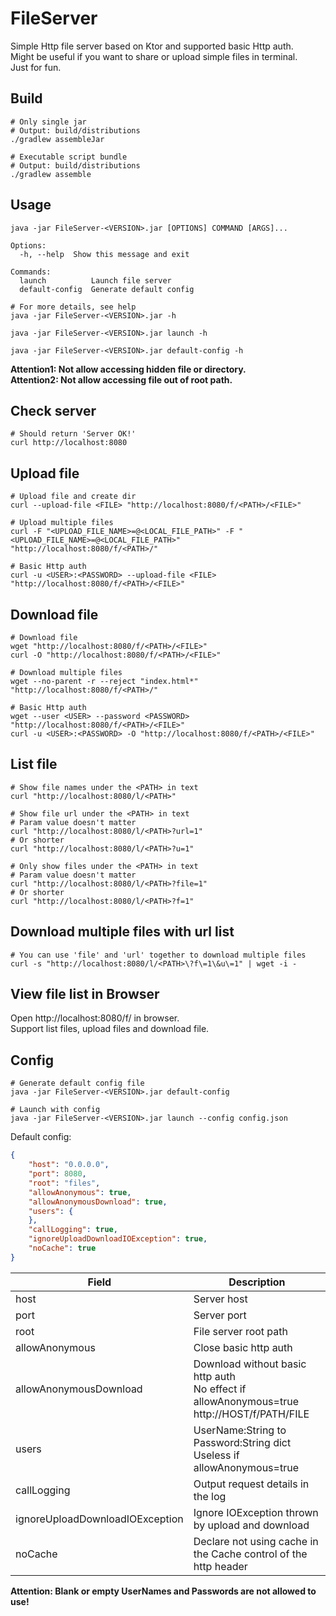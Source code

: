 # FileServer
Simple Http file server based on Ktor and supported basic Http auth.  
Might be useful if you want to share or upload simple files in terminal.  
Just for fun.

## Build
```shell
# Only single jar
# Output: build/distributions
./gradlew assembleJar

# Executable script bundle
# Output: build/distributions
./gradlew assemble
```

## Usage
```
java -jar FileServer-<VERSION>.jar [OPTIONS] COMMAND [ARGS]...

Options:
  -h, --help  Show this message and exit

Commands:
  launch          Launch file server
  default-config  Generate default config
```

```shell
# For more details, see help
java -jar FileServer-<VERSION>.jar -h

java -jar FileServer-<VERSION>.jar launch -h

java -jar FileServer-<VERSION>.jar default-config -h
```
**Attention1: Not allow accessing hidden file or directory.**  
**Attention2: Not allow accessing file out of root path.**

## Check server
```shell
# Should return 'Server OK!'
curl http://localhost:8080
```

## Upload file
```shell
# Upload file and create dir
curl --upload-file <FILE> "http://localhost:8080/f/<PATH>/<FILE>"

# Upload multiple files
curl -F "<UPLOAD_FILE_NAME>=@<LOCAL_FILE_PATH>" -F "<UPLOAD_FILE_NAME>=@<LOCAL_FILE_PATH>" "http://localhost:8080/f/<PATH>/"

# Basic Http auth
curl -u <USER>:<PASSWORD> --upload-file <FILE> "http://localhost:8080/f/<PATH>/<FILE>"
```

## Download file
```shell
# Download file
wget "http://localhost:8080/f/<PATH>/<FILE>"
curl -O "http://localhost:8080/f/<PATH>/<FILE>"

# Download multiple files
wget --no-parent -r --reject "index.html*" "http://localhost:8080/f/<PATH>/"

# Basic Http auth
wget --user <USER> --password <PASSWORD> "http://localhost:8080/f/<PATH>/<FILE>"
curl -u <USER>:<PASSWORD> -O "http://localhost:8080/f/<PATH>/<FILE>"
```

## List file
```shell
# Show file names under the <PATH> in text
curl "http://localhost:8080/l/<PATH>"

# Show file url under the <PATH> in text
# Param value doesn't matter
curl "http://localhost:8080/l/<PATH>?url=1"
# Or shorter
curl "http://localhost:8080/l/<PATH>?u=1"

# Only show files under the <PATH> in text
# Param value doesn't matter
curl "http://localhost:8080/l/<PATH>?file=1"
# Or shorter
curl "http://localhost:8080/l/<PATH>?f=1"
```

## Download multiple files with url list
```shell
# You can use 'file' and 'url' together to download multiple files
curl -s "http://localhost:8080/l/<PATH>\?f\=1\&u\=1" | wget -i -
```

## View file list in Browser
Open http://localhost:8080/f/ in browser.  
Support list files, upload files and download file.  

## Config
```shell
# Generate default config file
java -jar FileServer-<VERSION>.jar default-config

# Launch with config
java -jar FileServer-<VERSION>.jar launch --config config.json
```

Default config:  
```json
{
    "host": "0.0.0.0",
    "port": 8080,
    "root": "files",
    "allowAnonymous": true,
    "allowAnonymousDownload": true,
    "users": {
    },
    "callLogging": true,
    "ignoreUploadDownloadIOException": true,
    "noCache": true
}
```
| Field | Description |
| ----- | ----- |
| host | Server host |
| port | Server port |
| root | File server root path |
| allowAnonymous | Close basic http auth |
| allowAnonymousDownload | Download without basic http auth<br/>No effect if allowAnonymous=true<br/>http://HOST/f/PATH/FILE |
| users | UserName:String to Password:String dict<br/>Useless if allowAnonymous=true |
| callLogging | Output request details in the log |
| ignoreUploadDownloadIOException | Ignore IOException thrown by upload and download |
| noCache | Declare not using cache in the Cache control of the http header |

**Attention: Blank or empty UserNames and Passwords are not allowed to use!**
